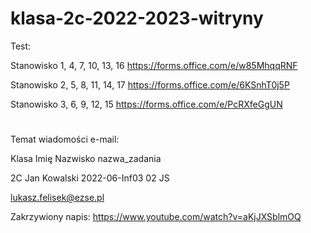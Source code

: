 # klasa-2c-2022-2023-witryny


Test:

Stanowisko 1, 4, 7, 10, 13, 16
https://forms.office.com/e/w85MhqqRNF

Stanowisko 2, 5, 8, 11, 14, 17
https://forms.office.com/e/6KSnhT0j5P

Stanowisko 3, 6, 9, 12, 15
https://forms.office.com/e/PcRXfeGgUN

#
#
#

Temat wiadomości e-mail:

Klasa Imię Nazwisko nazwa_zadania

2C Jan Kowalski 2022-06-Inf03 02 JS

lukasz.felisek@ezse.pl

Zakrzywiony napis:
https://www.youtube.com/watch?v=aKjJXSblmOQ
